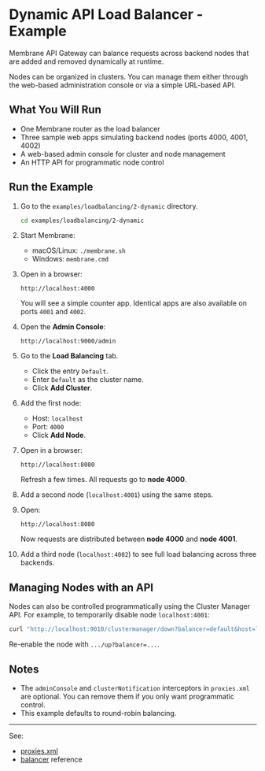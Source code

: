 # Dynamic API Load Balancer - Example

Membrane API Gateway can balance requests across backend nodes that are added and removed dynamically at runtime.

Nodes can be organized in clusters. You can manage them either through the web-based administration console or via a simple URL-based API.


## What You Will Run

- One Membrane router as the load balancer
- Three sample web apps simulating backend nodes (ports 4000, 4001, 4002)
- A web-based admin console for cluster and node management
- An HTTP API for programmatic node control


## Run the Example

1. Go to the `examples/loadbalancing/2-dynamic` directory.

   ```bash
   cd examples/loadbalancing/2-dynamic
   ```

2. Start Membrane:

   - macOS/Linux: `./membrane.sh`
   - Windows: `membrane.cmd`

3. Open in a browser:

   ```
   http://localhost:4000
   ```

   You will see a simple counter app. Identical apps are also available on ports `4001` and `4002`.

4. Open the **Admin Console**:

   ```
   http://localhost:9000/admin
   ```

5. Go to the **Load Balancing** tab.

   - Click the entry `Default`.
   - Enter `Default` as the cluster name.
   - Click **Add Cluster**.

6. Add the first node:

   - Host: `localhost`
   - Port: `4000`
   - Click **Add Node**.

7. Open in a browser:

   ```
   http://localhost:8080
   ```

   Refresh a few times. All requests go to **node 4000**.

8. Add a second node (`localhost:4001`) using the same steps.

9. Open:

   ```
   http://localhost:8080
   ```

   Now requests are distributed between **node 4000** and **node 4001**.

10. Add a third node (`localhost:4002`) to see full load balancing across three backends.



## Managing Nodes with an API

Nodes can also be controlled programmatically using the Cluster Manager API. For example, to temporarily disable node `localhost:4001`:

```bash
curl "http://localhost:9010/clustermanager/down?balancer=default&host=localhost&port=4001"
```

Re-enable the node with `.../up?balancer=...`.


## Notes

* The `adminConsole` and `clusterNotification` interceptors in `proxies.xml` are optional.
  You can remove them if you only want programmatic control.
* This example defaults to round-robin balancing.


---
See:
- [proxies.xml](proxies.xml)
- [balancer](https://www.membrane-api.io/docs/current/balancer.html) reference
